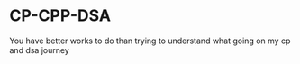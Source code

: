 # CP-CPP-DSA

You have better works to do than trying to understand what going on my cp and dsa journey

